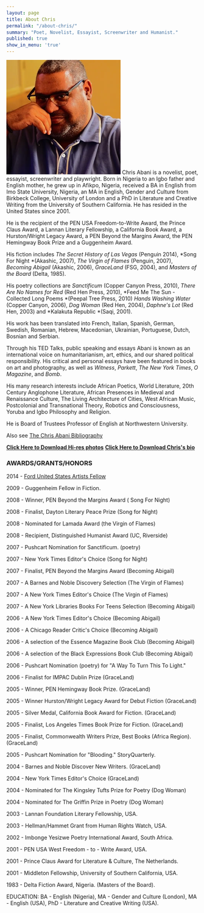 ```yaml
---
layout: page
title: About Chris
permalink: "/about-chris/"
summary: "Poet, Novelist, Essayist, Screenwriter and Humanist."
published: true
show_in_menu: 'true'
---
```

![Chris Headshot](/assets/img/author-photo_chris-abani-c-chris-abani.jpg) Chris Abani is a novelist, poet, essayist, screenwriter and playwright. Born in Nigeria to an Igbo father and English mother, he grew up in Afikpo, Nigeria, received a BA in English from Imo State University, Nigeria, an MA in English, Gender and Culture from Birkbeck College, University of London and a PhD in Literature and Creative Writing from the University of Southern California. He has resided in the United States since 2001.

He is the recipient of the PEN USA Freedom-to-Write Award, the Prince Claus Award, a Lannan Literary Fellowship, a California Book Award, a Hurston/Wright Legacy Award, a PEN Beyond the Margins Award, the PEN Hemingway Book Prize and a Guggenheim Award.

His fiction includes *The Secret History of Las Vegas* (Penguin 2014), *Song For Night *(Akashic, 2007), *The Virgin of Flames* (Penguin, 2007), *Becoming Abigail* (Akashic, 2006), *GraceLand* (FSG, 2004), and *Masters of the Board* (Delta, 1985).

His poetry collections are *Sanctificum* (Copper Canyon Press, 2010), *There Are No Names for Red* (Red Hen Press, 2010), *Feed Me The Sun - Collected Long Poems *(Peepal Tree Press, 2010) *Hands Washing Water* (Copper Canyon, 2006), *Dog Woman* (Red Hen, 2004), *Daphne's Lot* (Red Hen, 2003) and *Kalakuta Republic *(Saqi, 2001).

His work has been translated into French, Italian, Spanish, German, Swedish, Romanian, Hebrew, Macedonian, Ukrainian, Portuguese, Dutch, Bosnian and Serbian.

Through his TED Talks, public speaking and essays Abani is known as an international voice on humanitarianism, art, ethics, and our shared political responsibility. His critical and personal essays have been featured in books on art and photography, as well as *Witness*, *Parkett*, *The New York Times*, *O Magazine*, and *Bomb*.

His many research interests include African Poetics, World Literature, 20th Century Anglophone Literature, African Presences in Medieval and Renaissance Culture, The Living Architecture of Cities, West African Music, Postcolonial and Transnational Theory, Robotics and Consciousness, Yoruba and Igbo Philosophy and Religion.

He is Board of Trustees Professor of English at Northwestern University.

Also see [The Chris Abani Bibliography](http://www.l3.ulg.ac.be/abani/index.html)

[**Click Here to Download Hi-res photos**](/assets/files/ChrisAbani_PrintHiRes.zip)
[**Click Here to Download Chris's bio**](/assets/files/bio-chris-abani.docx)





### AWARDS/GRANTS/HONORS

2014 - [Ford United States Artists Fellow](http://www.unitedstatesartists-2014fellows.org/#/chris-abani/)

2009 - Guggenheim Fellow in Fiction.

2008 - Winner, PEN Beyond the Margins Award ( Song For Night)

2008 - Finalist, Dayton Literary Peace Prize (Song for Night)

2008 - Nominated for Lamada Award (the Virgin of Flames)

2008 - Recipient, Distinguished Humanist Award (UC, Riverside)

2007 - Pushcart Nomination for Sanctificum. (poetry)

2007 - New York Times Editor's Choice (Song for Night)

2007 - Finalist, PEN Beyond the Margins Award (Becoming Abigail)

2007 - A Barnes and Noble Discovery Selection (The Virgin of Flames)

2007 - A New York Times Editor's Choice (The Virgin of Flames)

2007 - A New York Libraries Books For Teens Selection (Becoming Abigail)

2006 - A New York Times Editor's Choice (Becoming Abigail)

2006 - A Chicago Reader Critic's Choice (Becoming Abigail)

2006 - A selection of the Essence Magazine Book Club (Becoming Abigail)

2006 - A selection of the Black Expressions Book Club (Becoming Abigail)

2006 - Pushcart Nomination (poetry) for "A Way To Turn This To Light."

2006 - Finalist for IMPAC Dublin Prize (GraceLand)

2005 - Winner, PEN Hemingway Book Prize. (GraceLand)

2005 - Winner Hurston/Wright Legacy Award for Debut Fiction (GraceLand)

2005 - Silver Medal, California Book Award for Fiction. (GraceLand)

2005 - Finalist, Los Angeles Times Book Prize for Fiction. (GraceLand)

2005 - Finalist, Commonwealth Writers Prize, Best Books (Africa Region). (GraceLand)

2005 - Pushcart Nomination for "Blooding." StoryQuarterly.

2004 - Barnes and Noble Discover New Writers. (GraceLand)

2004 - New York Times Editor's Choice (GraceLand)

2004 - Nominated for The Kingsley Tufts Prize for Poetry (Dog Woman)

2004 - Nominated for The Griffin Prize in Poetry (Dog Woman)

2003 - Lannan Foundation Literary Fellowship, USA.

2003 - Hellman/Hammet Grant from Human Rights Watch, USA.

2002 - Imbonge Yesizwe Poetry International Award, South Africa.

2001 - PEN USA West Freedom - to - Write Award, USA.

2001 - Prince Claus Award for Literature & Culture, The Netherlands.

2001 - Middleton Fellowship, University of Southern California, USA.

1983 - Delta Fiction Award, Nigeria. (Masters of the Board).

EDUCATION:
BA - English (Nigeria), MA - Gender and Culture (London), MA - English (USA), PhD - Literature and Creative Writing (USA).